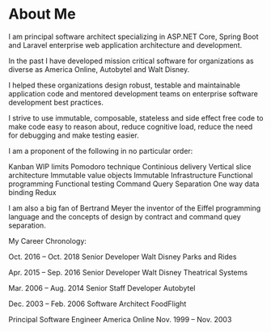 # About Me

I am principal software architect specializing in ASP.NET Core, Spring Boot and Laravel enterprise web application architecture and development.

In the past I have developed mission critical software for organizations as diverse as America Online, Autobytel and Walt Disney.

I helped these organizations design robust, testable and maintainable application code and mentored development teams on enterprise software development best practices.

I strive to use immutable, composable, stateless and side effect free code to make code easy to reason about, reduce cognitive load, reduce the need for debugging and make testing easier.

I am a proponent of the following in no particular order:

Kanban
WIP limits
Pomodoro technique
Continious delivery
Vertical slice architecture
Immutable value objects
Immutable Infrastructure
Functional programming
Functional testing
Command Query Separation
One way data binding
Redux

I am also a big fan of Bertrand Meyer the inventor of the Eiffel programming language and the concepts of design by contract and command quey separation.

My Career Chronology:

Oct. 2016 – Oct. 2018
Senior Developer
Walt Disney Parks and Rides

Apr. 2015 – Sep. 2016
Senior Developer
Walt Disney Theatrical Systems

Mar. 2006 – Aug. 2014
Senior Staff Developer
Autobytel

Dec. 2003 – Feb. 2006
Software Architect
FoodFlight

Principal Software Engineer
America Online
Nov. 1999 – Nov. 2003